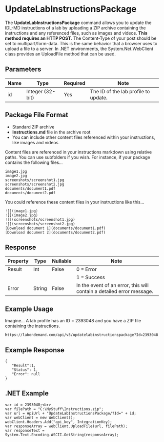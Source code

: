 # UpdateLabInstructionsPackage

The **UpdateLabInstructionsPackage** command allows you to update the IDL-MD instructions of a lab by uploading a ZIP archive containing the instructions and any referenced files, such as images and videos. **This method requires an HTTP POST**. The Content-Type of your post should be set to multipart/form-data. This is the same behavior that a browser uses to upload a file to a server. In .NET environments, the System.Net.WebClient class provides an UploadFile method that can be used.

## Parameters
|Name|Type|Required|Note|
|--- |--- |--- |--- |
|id|Integer (32-bit)|Yes|The ID of the lab profile to update.|

## Package File Format
- Standard ZIP archive
- **Instructions.md** file in the archive root
- You can include other content files referenced within your instructions, like images and videos.

Content files are referenced in your instructions markdown using relative paths. You can use subfolders if you wish. For instance, if your package contains the following files...

```nocopy
image1.jpg
image2.jpg
screenshots/screenshot1.jpg
screenshots/screenshot2.jpg
documents/document1.pdf
documents/document2.pdf
```

You could reference these content files in your instructions like this...

```nocopy
![](image1.jpg)
![](image2.jpg)
![](screenshots/screenshot1.jpg)
![](screenshots/screenshot2.jpg)
[Download document 1](documents/document1.pdf)
[Download document 2](documents/document2.pdf)
```

## Response
|Property|Type|Nullable|Note|
|--- |--- |--- |--- |
|Result|Int|False|0 = Error
||||1 = Success|
|Error|String|False|In the event of an error, this will contain a detailed error message.|

## Example Usage
Imagine…  A lab profile has an ID = 2393048 and you have a ZIP file containing the instructions.
```
https://labondemand.com/api/v3/updatelabinstructionspackage?Id=2393048
```

## Example Response
```linenums
{
   "Result":1,
   "Status": 1,
   "Error": null
}
```

## .NET Example

```
var id = 2393048;<br>
var filePath = "C:\MyStuff\Instructions.zip";
var url = ApiUrl + "UpdateLabInstructionsPackage/?Id=" + id;
var webClient = new WebClient();
webClient.Headers.Add("api_key", IntegrationKey);
var responseArray = webClient.UploadFile(url, filePath);
var responseText = System.Text.Encoding.ASCII.GetString(responseArray);
```
